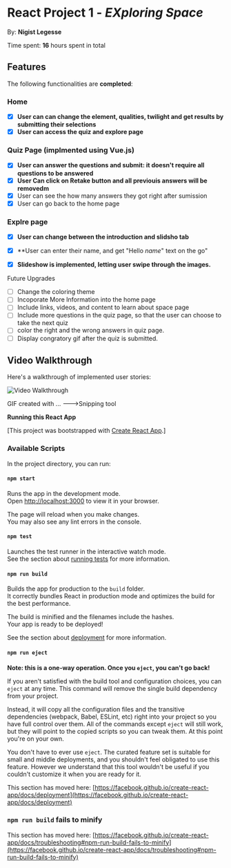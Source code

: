# React Project 1 - *EXploring Space*

By: **Nigist Legesse**

Time spent: **16** hours spent in total

## Features 

The following functionalities are **completed**:

### Home
- [x] **User can can change the element, qualities, twilight and get results by submitting their selections**
- [x] **User can access the quiz and explore page**

### Quiz Page (implmented using Vue.js)
- [x] **User can answer the questions  and submit: it doesn't require all questions to be answered**
- [x] **User Can click on Retake button and all previouis answers will be removedm**
- [x] User can see the how many answers they got right after sumission
- [X] User can go back to the home page

### Explre page
- [x] **User  can change between the introduction and slidsho tab**
- [X] **User can enter their name, and get "Hello _name_" text on the go"
- [x] **Slideshow is implemented, letting user swipe through the images.**


Future Upgrades
- [ ] Change the coloring theme
- [ ] Incoporate More Information into the home page
- [ ] Include links, videos, and content to learn about space page
- [ ] Include more questions in the quiz page, so that the user can choose to take the next quiz
- [ ] color the right and the wrong answers in quiz page.
- [ ] Display congratory gif after the quiz is submitted.

## Video Walkthrough

Here's a walkthrough of implemented user stories:

<img src='https://imgur.com/a/sKv7DNQ#RxoE6sG.gif' title='Video Walkthrough' width='' alt='Video Walkthrough' />

GIF created with ...
--->Snipping tool

**Running this React App**

[This project was bootstrapped with [Create React App](https://github.com/facebook/create-react-app).]

### Available Scripts

In the project directory, you can run:

#### `npm start`

Runs the app in the development mode.\
Open [http://localhost:3000](http://localhost:3000) to view it in your browser.

The page will reload when you make changes.\
You may also see any lint errors in the console.

#### `npm test`

Launches the test runner in the interactive watch mode.\
See the section about [running tests](https://facebook.github.io/create-react-app/docs/running-tests) for more information.

#### `npm run build`

Builds the app for production to the `build` folder.\
It correctly bundles React in production mode and optimizes the build for the best performance.

The build is minified and the filenames include the hashes.\
Your app is ready to be deployed!

See the section about [deployment](https://facebook.github.io/create-react-app/docs/deployment) for more information.

#### `npm run eject`

**Note: this is a one-way operation. Once you `eject`, you can't go back!**

If you aren't satisfied with the build tool and configuration choices, you can `eject` at any time. This command will remove the single build dependency from your project.

Instead, it will copy all the configuration files and the transitive dependencies (webpack, Babel, ESLint, etc) right into your project so you have full control over them. All of the commands except `eject` will still work, but they will point to the copied scripts so you can tweak them. At this point you're on your own.

You don't have to ever use `eject`. The curated feature set is suitable for small and middle deployments, and you shouldn't feel obligated to use this feature. However we understand that this tool wouldn't be useful if you couldn't customize it when you are ready for it.







This section has moved here: [https://facebook.github.io/create-react-app/docs/deployment](https://facebook.github.io/create-react-app/docs/deployment)

### `npm run build` fails to minify

This section has moved here: [https://facebook.github.io/create-react-app/docs/troubleshooting#npm-run-build-fails-to-minify](https://facebook.github.io/create-react-app/docs/troubleshooting#npm-run-build-fails-to-minify)
